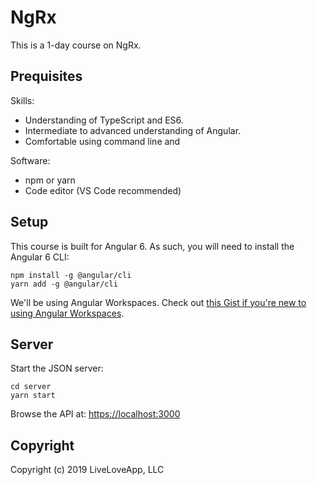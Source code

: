 # NgRx

This is a 1-day course on NgRx.

## Prequisites

Skills:

- Understanding of TypeScript and ES6.
- Intermediate to advanced understanding of Angular.
- Comfortable using command line and

Software:

- npm or yarn
- Code editor (VS Code recommended)

## Setup

This course is built for Angular 6.
As such, you will need to install the Angular 6 CLI:

```
npm install -g @angular/cli
yarn add -g @angular/cli
```

We'll be using Angular Workspaces.
Check out [this Gist if you're new to using Angular Workspaces](https://gist.github.com/blove/11ee297ec2e0d8940b0bb04e53ee76ca).

## Server

Start the JSON server:

```
cd server
yarn start
```

Browse the API at: [https://localhost:3000](https://localhost:3000)

## Copyright

Copyright (c) 2019 LiveLoveApp, LLC
